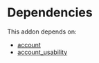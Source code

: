 # Dependencies

This addon depends on:

- [account](https://github.com/bringout/oca-ocb-accounting)
- [account_usability](https://github.com/bringout/oca-financial)

